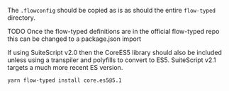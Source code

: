 The `.flowconfig` should be copied as is as should the entire `flow-typed` directory.

TODO Once the flow-typed definitions are in the official flow-typed repo this can be changed to a package.json import

If using SuiteScript v2.0 then the CoreES5 library should also be included unless using a transpiler and polyfills to convert to ES5. SuiteScript v2.1 targets a much more recent ES version.

``` shell
yarn flow-typed install core.es5@5.1
```
